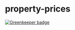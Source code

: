 # property-prices

[![Greenkeeper badge](https://badges.greenkeeper.io/TomSpencerLondon/property-prices.svg)](https://greenkeeper.io/)
